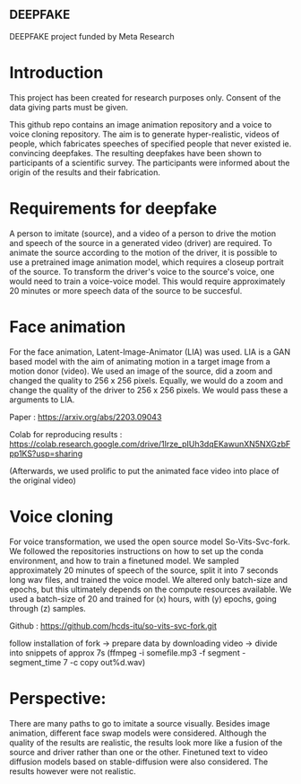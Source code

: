 ## DEEPFAKE
DEEPFAKE project funded by Meta Research

# Introduction
This project has been created for research purposes only. Consent of the data giving parts must be given.

This github repo contains an image animation repository and a voice to voice cloning repository. The aim is to generate hyper-realistic, videos of people, which fabricates speeches of specified people that never existed ie. convincing deepfakes. The resulting deepfakes have been shown to participants of a scientific survey. The participants were informed about the origin of the results and their fabrication.

# Requirements for deepfake

A person to imitate (source), and a video of a person to drive the motion and speech of the source in a generated video (driver) are required.
To animate the source according to the motion of the driver, it is possible to use a pretrained image animation model, which requires a closeup portrait of the source.
To transform the driver's voice to the source's voice, one would need to train a voice-voice model. This would require approximately 20 minutes or more speech data of the source to be succesful.


# Face animation

For the face animation, Latent-Image-Animator (LIA) was used. LIA is a GAN based model with the aim of animating motion in a target image from a motion donor (video). We used an image of the source, did a zoom and changed the quality to 256 x 256 pixels. Equally, we would do a zoom and change the quality of the driver to 256 x 256 pixels. We would pass these a arguments to LIA.

Paper : https://arxiv.org/abs/2203.09043

Colab for reproducing results : https://colab.research.google.com/drive/1lrze_pIUh3dqEKawunXN5NXGzbFpp1KS?usp=sharing

(Afterwards, we used prolific to put the animated face video into place of the original video)

# Voice cloning

For voice transformation, we used the open source model So-Vits-Svc-fork. We followed the repositories instructions on how to set up the conda environment, and how to train a finetuned model. We sampled approximately 20 minutes of speech of the source, split it into 7 seconds long wav files, and trained the voice model. We altered only batch-size and epochs, but this ultimately depends on the compute resources available. We used a batch-size of 20 and trained for (x) hours, with (y) epochs, going through (z) samples.

Github : https://github.com/hcds-itu/so-vits-svc-fork.git

follow installation of fork -> prepare data by downloading video -> divide into snippets of approx 7s (ffmpeg -i somefile.mp3 -f segment -segment_time 7 -c copy out%d.wav)


# Perspective:

There are many paths to go to imitate a source visually. Besides image animation, different face swap models were considered. Although the quality of the results are realistic, the results look more like a fusion of the source and driver rather than one or the other. 
Finetuned text to video diffusion models based on stable-diffusion were also considered. The results however were not realistic.


